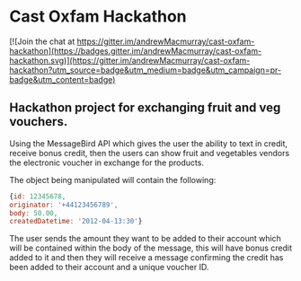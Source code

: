 # Cast Oxfam Hackathon

[![Join the chat at https://gitter.im/andrewMacmurray/cast-oxfam-hackathon](https://badges.gitter.im/andrewMacmurray/cast-oxfam-hackathon.svg)](https://gitter.im/andrewMacmurray/cast-oxfam-hackathon?utm_source=badge&utm_medium=badge&utm_campaign=pr-badge&utm_content=badge)


## Hackathon project for exchanging fruit and veg vouchers.


Using the MessageBird API which gives the user the ability to text in credit, receive bonus credit, then the users can show fruit and vegetables vendors the electronic voucher in exchange for the products.

The object being manipulated will contain the following:
```javascript
{id: 12345678,
originator: '+44123456789',
body: 50.00,
createdDatetime: '2012-04-13:30'}
```


The user sends the amount they want to be added to their account which will be contained within the body of the message, this will have bonus credit added to it and then they will receive a message confirming the credit has been added to their account and a unique voucher ID.
